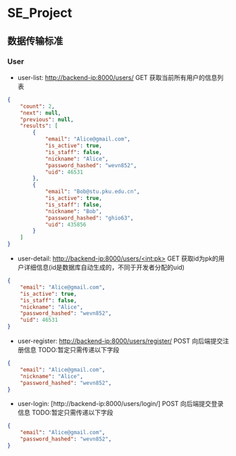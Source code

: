 # SE_Project

## 数据传输标准

### User

- user-list: [http://backend-ip:8000/users/]() GET 获取当前所有用户的信息列表
```json
{
    "count": 2,
    "next": null,
    "previous": null,
    "results": [
        {
            "email": "Alice@gmail.com",
            "is_active": true,
            "is_staff": false,
            "nickname": "Alice",
            "password_hashed": "wevn852",
            "uid": 46531
        },
        {
            "email": "Bob@stu.pku.edu.cn",
            "is_active": true,
            "is_staff": false,
            "nickname": "Bob",
            "password_hashed": "ghio63",
            "uid": 435856
        }
    ]
}
```

- user-detail: [http://backend-ip:8000/users/\<int:pk\>]() GET 获取id为pk的用户详细信息(id是数据库自动生成的，不同于开发者分配的uid)
```json
{
    "email": "Alice@gmail.com",
    "is_active": true,
    "is_staff": false,
    "nickname": "Alice",
    "password_hashed": "wevn852",
    "uid": 46531
}
```

- user-register: [http://backend-ip:8000/users/register/]() POST 向后端提交注册信息 TODO:暂定只需传递以下字段
```json
{
    "email": "Alice@gmail.com",
    "nickname": "Alice",
    "password_hashed": "wevn852",
}
```
- user-login: [http://backend-ip:8000/users/login/] POST 向后端提交登录信息 TODO:暂定只需传递以下字段
```json
{
    "email": "Alice@gmail.com",
    "password_hashed": "wevn852",
}

```